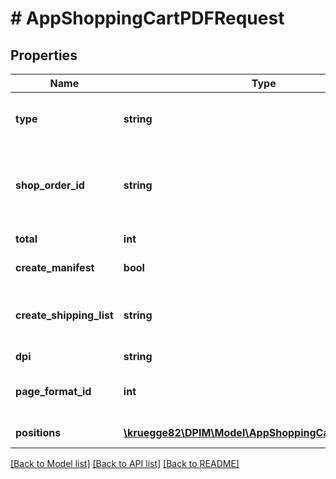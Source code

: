 # # AppShoppingCartPDFRequest

## Properties

Name | Type | Description | Notes
------------ | ------------- | ------------- | -------------
**type** | **string** | set AppShoppingCartPDFRequest if validate&#x3D;false, AppShoppingCartPreviewPDFRequest if validate&#x3D;true | [default to 'AppShoppingCartPDFRequest']
**shop_order_id** | **string** | The order number in the shop. All characters are allowed except &lt; and &amp;. It is optional in case of query parameter directCheckout is true. In all other cases it is mandatory required. | [optional]
**total** | **int** | Total value of the shopping cart in euro cents. | [optional]
**create_manifest** | **bool** | The flag indicating whether a posting receipt should be created. | [optional]
**create_shipping_list** | **string** | Identifier of which type of shipping list is to be created is to be created: 0: No shipping list 1: Shipping list without addresses / delivery receipt only 2: Shipping list with addresses | [optional]
**dpi** | **string** |  | [optional]
**page_format_id** | **int** | The ID of the print format. All available formats can be identified by request /app/catalog?types&#x3D;PAGE_FORMATS | [optional]
**positions** | [**\kruegge82\DPIM\Model\AppShoppingCartPDFPosition[]**](AppShoppingCartPDFPosition.md) | List of PDF order items. At least one item has to be specified. |

[[Back to Model list]](../../README.md#models) [[Back to API list]](../../README.md#endpoints) [[Back to README]](../../README.md)

